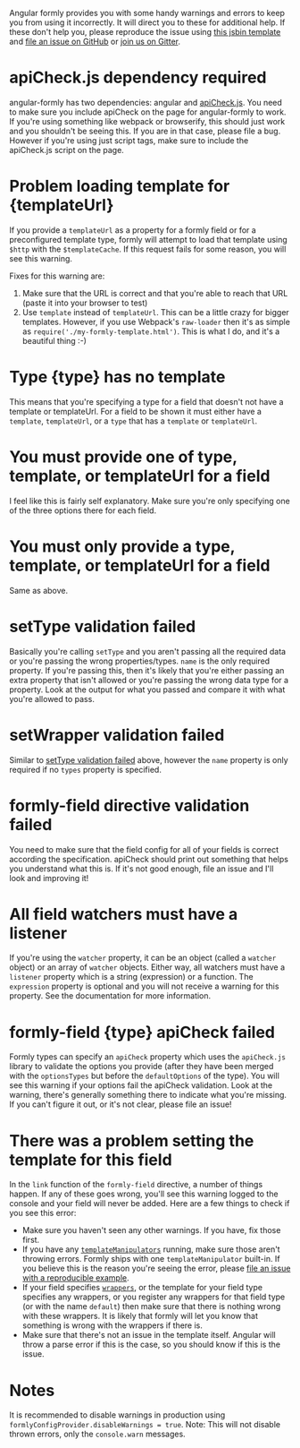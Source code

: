 Angular formly provides you with some handy warnings and errors to keep you from using it incorrectly. It will direct
you to these for additional help. If these don't help you, please reproduce the issue using
[this jsbin template](http://jsbin.com/biqesi/edit) and
[file an issue on GitHub](https://github.com/formly-js/angular-formly/issues) or
[join us on Gitter](https://gitter.im/formly-js/angular-formly).

# apiCheck.js dependency required

angular-formly has two dependencies: angular and [apiCheck.js](https://github.com/kentcdodds/apiCheck.js). You need to
make sure you include apiCheck on the page for angular-formly to work. If you're using something like webpack or
browserify, this should just work and you shouldn't be seeing this. If you are in that case, please file a bug. However
if you're using just script tags, make sure to include the apiCheck.js script on the page.

# Problem loading template for {templateUrl}

If you provide a `templateUrl` as a property for a formly field or for a preconfigured template type, formly will
attempt to load that template using `$http` with the `$templateCache`. If this request fails for some reason, you will
see this warning.

Fixes for this warning are:

1. Make sure that the URL is correct and that you're able to reach that URL (paste it into your browser to test)
2. Use `template` instead of `templateUrl`. This can be a little crazy for bigger templates. However, if you use
Webpack's `raw-loader` then it's as simple as `require('./my-formly-template.html')`. This is what I do, and it's a
beautiful thing :-)

# Type {type} has no template

This means that you're specifying a type for a field that doesn't not have a template or templateUrl. For a field to
be shown it must either have a `template`, `templateUrl`, or a `type` that has a `template` or `templateUrl`.

# You must provide one of type, template, or templateUrl for a field

I feel like this is fairly self explanatory. Make sure you're only specifying one of the three options there for each
field.

# You must only provide a type, template, or templateUrl for a field

Same as above.

# setType validation failed

Basically you're calling `setType` and you aren't passing all the required data or you're passing the wrong
properties/types. `name` is the only required property. If you're passing this, then it's likely that you're either
passing an extra property that isn't allowed or you're passing the wrong data type for a property. Look at the output
for what you passed and compare it with what you're allowed to pass.

# setWrapper validation failed

Similar to [setType validation failed](#settype-validation-failed) above, however the `name` property is only required
if no `types` property is specified.

# formly-field directive validation failed

You need to make sure that the field config for all of your fields is correct according the specification. apiCheck
should print out something that helps you understand what this is. If it's not good enough, file an issue and I'll look
and improving it!

# All field watchers must have a listener

If you're using the `watcher` property, it can be an object (called a `watcher` object) or an array of `watcher`
objects. Either way, all watchers must have a `listener` property which is a string (expression) or a function. The
`expression` property is optional and you will not receive a warning for this property. See the documentation for more
information.

# formly-field {type} apiCheck failed

Formly types can specify an `apiCheck` property which uses the `apiCheck.js` library to validate the options you
provide (after they have been merged with the `optionsTypes` but before the `defaultOptions` of the type). You will see
this warning if your options fail the apiCheck validation. Look at the warning, there's generally something there to
indicate what you're missing. If you can't figure it out, or it's not clear, please file an issue!

# There was a problem setting the template for this field

In the `link` function of the `formly-field` directive, a number of things happen. If any of these goes wrong, you'll
see this warning logged to the console and your field will never be added. Here are a few things to check if you see
this error:

- Make sure you haven't seen any other warnings. If you have, fix those first.
- If you have any [`templateManipulators`](https://github.com/formly-js/angular-formly/#templatemanipulators) running,
make sure those aren't throwing errors. Formly ships with one `templateManipulator` built-in. If you believe this is the
reason you're seeing the error, please
[file an issue with a reproducible example](https://github.com/formly-js/angular-formly/blob/master/CONTRIBUTING.md#issues).
- If your field specifies [`wrappers`](https://github.com/formly-js/angular-formly#wrapper-stringarray-of-strings),
or the template for your field type specifies any wrappers, or you register any wrappers for that field type (or with
the name `default`) then make sure that there is nothing wrong with these wrappers. It is likely that formly will let
you know that something is wrong with the wrappers if there is.
- Make sure that there's not an issue in the template itself. Angular will throw a parse error if this is the case, so
you should know if this is the issue.

# Notes

It is recommended to disable warnings in production using `formlyConfigProvider.disableWarnings = true`. Note: This will
not disable thrown errors, only the `console.warn` messages.
